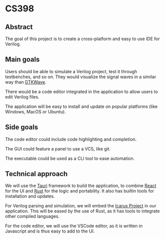 # CS398

## Abstract

The goal of this project is to create a cross-platform and easy to use IDE for Verilog.

## Main goals

Users should be able to simulate a Verilog project, test it through testbenches, and so on. They would visualize the signal waves in a similar way than [GTKWave](https://gtkwave.sourceforge.net/).

There would be a code editor integrated in the application to allow users to edit Verilog files.

The application will be easy to install and update on popular platforms (like Windows, MacOS or Ubuntu).

## Side goals

The code editor could include code highlighting and completion.

The GUI could feature a panel to use a VCS, like git.

The executable could be used as a CLI tool to ease automation.

## Technical approach

We will use the [Tauri](https://tauri.app/) framework to build the application, to combine [React](https://react.dev) for the UI and [Rust](https://rust-lang.org) for the logic and portability. It also has builtin tools for installation and updates.

For Verilog parsing and simulation, we will embed the [Icarus Project](https://github.com/steveicarus/iverilog) in our application. This will be eased by the use of Rust, as it has tools to integrate other compiled languages.

For the code editor, we will use the VSCode editor, as it is written in Javascript and is thus easy to add to the UI.
